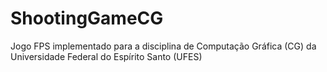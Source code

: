 # ShootingGameCG
Jogo FPS implementado para a disciplina de Computação Gráfica (CG) da Universidade Federal do Espírito Santo (UFES)
